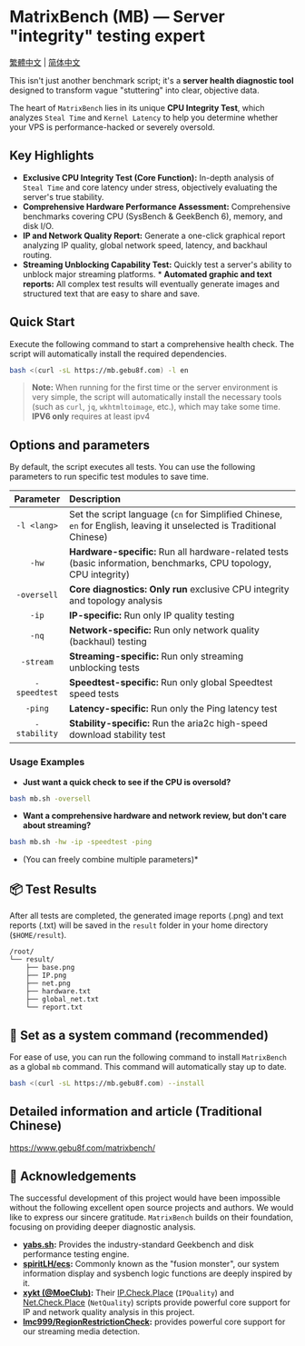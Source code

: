 # MatrixBench (MB) — Server "integrity" testing expert

[繁體中文](https://github.com/gebu8f8/MatrixBench/blob/main/README_zh.md) | [简体中文](https://github.com/gebu8f8/MatrixBench/blob/main/README_cn.md)

This isn't just another benchmark script; it's a **server health diagnostic tool** designed to transform vague "stuttering" into clear, objective data.

The heart of `MatrixBench` lies in its unique **CPU Integrity Test**, which analyzes `Steal Time` and `Kernel Latency` to help you determine whether your VPS is performance-hacked or severely oversold.

## Key Highlights

* **Exclusive CPU Integrity Test (Core Function):** In-depth analysis of `Steal Time` and core latency under stress, objectively evaluating the server's true stability.
* **Comprehensive Hardware Performance Assessment:** Comprehensive benchmarks covering CPU (SysBench & GeekBench 6), memory, and disk I/O.
* **IP and Network Quality Report:** Generate a one-click graphical report analyzing IP quality, global network speed, latency, and backhaul routing.
* **Streaming Unblocking Capability Test:** Quickly test a server's ability to unblock major streaming platforms. * **Automated graphic and text reports:** All complex test results will eventually generate images and structured text that are easy to share and save.

## Quick Start

Execute the following command to start a comprehensive health check. The script will automatically install the required dependencies.

```bash
bash <(curl -sL https://mb.gebu8f.com) -l en
```
> **Note:** When running for the first time or the server environment is very simple, the script will automatically install the necessary tools (such as `curl`, `jq`, `wkhtmltoimage`, etc.), which may take some time. **IPV6 only** requires at least ipv4
## Options and parameters
By default, the script executes all tests. You can use the following parameters to run specific test modules to save time.

| Parameter | Description |
| :---: |:--- |
|`-l <lang>`| Set the script language (`cn` for Simplified Chinese, `en` for English, leaving it unselected is Traditional Chinese) |
|`-hw`| **Hardware-specific:** Run all hardware-related tests (basic information, benchmarks, CPU topology, CPU integrity) |
|`-oversell`| **Core diagnostics:** **Only run** exclusive CPU integrity and topology analysis |
|`-ip`| **IP-specific:** Run only IP quality testing |
|`-nq`| **Network-specific:** Run only network quality (backhaul) testing |
|`-stream`| **Streaming-specific:** Run only streaming unblocking tests |
|`-speedtest`| **Speedtest-specific:** Run only global Speedtest speed tests |
|`-ping`| **Latency-specific:** Run only the Ping latency test |
|`-stability`| **Stability-specific:** Run the aria2c high-speed download stability test |
### Usage Examples

* **Just want a quick check to see if the CPU is oversold?**
```bash
bash mb.sh -oversell
```
* **Want a comprehensive hardware and network review, but don't care about streaming?**
```bash
bash mb.sh -hw -ip -speedtest -ping
```
* (You can freely combine multiple parameters)*
## 📦 Test Results

After all tests are completed, the generated image reports (.png) and text reports (.txt) will be saved in the `result` folder in your home directory (`$HOME/result`).

```
/root/
└── result/
    ├── base.png
    ├── IP.png
    ├── net.png
    ├── hardware.txt
    ├── global_net.txt
    └── report.txt
```
## 🚀 Set as a system command (recommended)

For ease of use, you can run the following command to install `MatrixBench` as a global `mb` command. This command will automatically stay up to date.

```bash
bash <(curl -sL https://mb.gebu8f.com) --install
```
## Detailed information and article (Traditional Chinese)
https://www.gebu8f.com/matrixbench/
## 🙏 Acknowledgements

The successful development of this project would have been impossible without the following excellent open source projects and authors. We would like to express our sincere gratitude. `MatrixBench` builds on their foundation, focusing on providing deeper diagnostic analysis.

* **[yabs.sh](https://github.com/masonr/yet-another-bench-script):** Provides the industry-standard Geekbench and disk performance testing engine.
* **[spiritLH/ecs](https://github.com/spiritLH/ecs):** Commonly known as the "fusion monster", our system information display and sysbench logic functions are deeply inspired by it.
* **[xykt (@MoeClub)](https://github.com/MoeClub):** Their [IP.Check.Place](https://ip.check.place/) (`IPQuality`) and [Net.Check.Place](https://net.check.place/) (`NetQuality`) scripts provide powerful core support for IP and network quality analysis in this project.
* **[lmc999/RegionRestrictionCheck](https://github.com/lmc999/RegionRestrictionCheck):** provides powerful core support for our streaming media detection.


